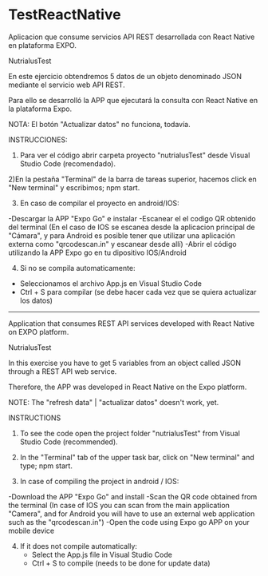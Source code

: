# TestReactNative
Aplicacion que consume servicios API REST desarrollada con React Native en plataforma EXPO. 

NutrialusTest

En este ejercicio obtendremos 5 datos de un objeto denominado JSON mediante el servicio web API REST. 

Para ello se desarrolló la APP que ejecutará la consulta con React Native en la plataforma Expo. 

NOTA: El botón "Actualizar datos" no funciona, todavía.

INSTRUCCIONES:

1) Para ver el código abrir carpeta proyecto "nutrialusTest" desde Visual Studio Code (recomendado). 

2)En la pestaña "Terminal" de la barra de tareas superior, hacemos click en "New terminal" y escribimos; npm start.

3) En caso de compilar el proyecto en android/IOS:

 -Descargar la APP "Expo Go" e instalar
 -Escanear el el codigo QR obtenido del terminal (En el caso de IOS se escanea desde la aplicacion principal de "Cámara", y para Android es posible tener que utilizar una aplicación externa como "qrcodescan.in" y escanear desde allí) 
 -Abrir el código utilizando la APP Expo go en tu dipositivo IOS/Android
 

4) Si no se compila automaticamente: 
  - Seleccionamos el archivo App.js en Visual Studio Code
  - Ctrl + S para compilar (se debe hacer cada vez que se quiera actualizar los datos)

---------------------------------------------------------------------
Application that consumes REST API services developed with React Native on EXPO platform. 

NutrialusTest

In this exercise you have to get 5 variables from an object called JSON through a REST API web service.

Therefore, the APP was developed in React Native on the Expo platform.

NOTE: The "refresh data" | "actualizar datos" doesn't work, yet. 

INSTRUCTIONS

1) To see the code open the project folder "nutrialusTest" from Visual Studio Code (recommended).

2) In the "Terminal" tab of the upper task bar, click on "New terminal" and type; npm start.

3) In case of compiling the project in android / IOS:

  -Download the APP "Expo Go" and install
  -Scan the QR code obtained from the terminal (In case of IOS you can scan from the main application "Camera", and for Android you will have to use an external web application such as the "qrcodescan.in")
  -Open the code using Expo go APP on your mobile device
 

4) If it does not compile automatically:
   - Select the App.js file in Visual Studio Code
   - Ctrl + S to compile (needs to be done for update data)
